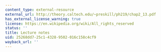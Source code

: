 ```yaml
---
content_type: external-resource
external_url: http://theory.caltech.edu/~preskill/ph219/chap2_13.pdf
has_external_license_warning: true
license: https://en.wikipedia.org/wiki/All_rights_reserved
status: ''
title: Lecture notes
uid: 25268dd7-25c1-4328-9502-016c158c4cf9
wayback_url: ''
---
```

